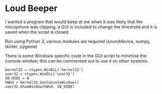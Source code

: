 # Loud Beeper
I wanted a program that would beep at me when it was likely that the microphone was clipping, a GUI is included to change the threshold and it is saved when the script is closed.

Run using Python 3, various modules are required (sounddevice, numpy, tkinter, pygame)

There is some Windows specific code in the GUI script to minimise the console window, this can be commented out to use it on other systems.
```
kernel32 = ctypes.WinDLL('kernel32')
user32 = ctypes.WinDLL('user32')
SW_HIDE = 0
hWnd = kernel32.GetConsoleWindow()
user32.ShowWindow(hWnd, SW_HIDE)
```
